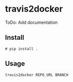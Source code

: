 # travis2docker

ToDo: Add documentation

## Install
`# pip install .`

## Usage
 `travis2docker REPO_URL BRANCH`

